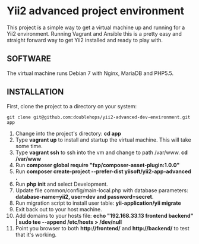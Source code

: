 Yii2 advanced project environment
================================

This project is a simple way to get a virtual machine up and running for a Yii2 environment. Running Vagrant and Ansible this is a pretty easy and straight forward way to get Yii2 installed and ready to play with.

SOFTWARE
--------

The virtual machine runs Debian 7 with Nginx, MariaDB and PHP5.5.


INSTALLATION
------------

First, clone the project to a directory on your system:

~~~
git clone git@github.com:doublehops/yii2-advanced-dev-environment.git app
~~~

1. Change into the project's directory: **cd app**
2. Type **vagrant up** to install and startup the virtual machine. This will take some time.
3. Type **vagrant ssh** to ssh into the vm and change to path /var/www. **cd /var/www**
4. Run **composer global require "fxp/composer-asset-plugin:1.0.0"**
5. Run **composer create-project --prefer-dist yiisoft/yii2-app-advanced .**
6. Run **php init** and select Development.
7. Update file common/config/main-local.php with database parameters: **database-name=yii2, user=dev and password=secret**.
8. Run migration script to install user table: **yii-application/yii migrate**
9. Exit back out to your host machine.
10. Add domains to your hosts file: **echo "192.168.33.13 frontend backend" | sudo tee --append /etc/hosts > /dev/null**
11. Point you browser to both **http://frontend/** and **http://backend/** to test that it's working.
